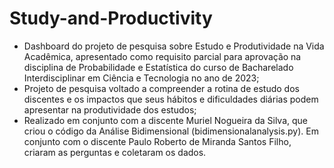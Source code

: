 # Study-and-Productivity
- Dashboard do projeto de pesquisa sobre Estudo e Produtividade na Vida Acadêmica, apresentado como requisito parcial para aprovação na disciplina de Probabilidade e Estatística do curso de Bacharelado Interdisciplinar em Ciência e Tecnologia no ano de 2023;
- Projeto de pesquisa voltado a compreender a rotina de estudo dos discentes e os impactos que seus hábitos e dificuldades diárias podem apresentar na produtividade dos estudos;
- Realizado em conjunto com a discente Muriel Nogueira da Silva, que criou o código da Análise Bidimensional (bidimensionalanalysis.py). Em conjunto com o discente Paulo Roberto de Miranda Santos Filho, criaram as perguntas e coletaram os dados.
